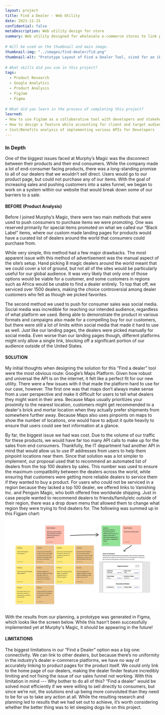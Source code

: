 ```yaml
---
layout: project
title: Find a Dealer - Web Utility
date: 2021-11-15
confidential: false
metaDescription: Web utility design for store
summary: Web utility designed for wholesale e-commerce stores to link potential customers with dealers they can buy products from.

# Will be used on the thumbnail and main image.
thumbnail-img: "../images/find-dealer/fid.png"
thumbnail-alt: "Prototype Layout of Find a Dealer Tool, sized for an iPad screen"

# What skills did you use in this project?
tags:
  - Product Research
  - Google Analytics
  - Product Analysis
  - FigJam
  - Figma

# What did you learn in the process of completing this project?
learned:
- How to use FigJam as a collaborative tool with developers and stakeholders
- How to design a feature while accounting for client and target audience needs
- Cost/Benefits analysis of implementing various APIs for Developers
---
```


### In Depth

One of the biggest issues faced at Murphy’s Magic was the disconnect between their products and their end consumers. While the company made a lot of end-consumer facing products, there was a long-standing promise to all of our dealers that we wouldn’t sell direct. Users would go to our product page, but could not purchase any of our items. With the goal of increasing sales and pushing customers into a sales funnel, we began to work on a system within our website that would break down some of our barriers to a sale.

#### BEFORE (Product Analysis)

Before I joined Murphy’s Magic, there were two main methods that were used to push consumers to purchase items we were promoting. One was reserved primarily for special items promoted on what we called our “Black Label” items, where our custom made landing pages for products would have a curated list of dealers around the world that consumers could purchase from. 

While very simple, this method had a few major drawbacks. The most apparent issue with this method of advertisement was the manual aspect of the site’s setup. Hand picking 8 magic dealers around the world meant that we could cover a lot of ground, but not all of the sites would be particularly useful for our global audience. It was very likely that only one of those options would be viable for a customer, and some customers in regions such as Africa would be unable to find a dealer entirely. To top that off, we serviced over 1500 dealers, making the choice controversial among dealer customers who felt as though we picked favorites.

The second method we used to push for consumer sales was social media. Social media was incredible for reaching our intended audience, regardless of what platform we used. Being able to demonstrate the product in various formats and campaigns also made for a compelling buy for our customers, but there were still a lot of limits within social media that made it hard to use as well. Just like our landing pages, the dealers were picked manually for social media. Even worse than our landing pages though, different platforms might only allow a single link, blocking off a significant portion of our audience outside of the United States.

#### SOLUTION
My initial thoughts when designing the solution for this “Find a dealer” tool were the most obvious route: Google’s Maps Platform. Given how robust and universal the API is on the internet, it felt like a perfect fit for our new utility. There were a few issues with it that made the platform hard to use for our case, however. The first one was that maps don’t always make sense from a user perspective and make it difficult for users to tell what dealers they might want in their area. Because Maps usually prioritizes your proximity to the nearest location, customers might get recommended to a dealer's brick and mortar location when they actually prefer shipments from somewhere further away. Because Maps also uses pinpoints on maps to show the number of locations, one would have to adjust it quite heavily to ensure that users could see text information at a glance.

By far, the biggest issue we had was cost. Due to the volume of our traffic for these products, we would have far too many API calls to make up for the sales from end consumers. Thankfully, the IT department had another API in mind that would allow us to use IP addresses from users to help them pinpoint locations near them. Since that solution was a lot simpler to implement, our proposal used that to recommend an automated list of dealers from the top 100 dealers by sales. This number was used to ensure the maximum compatibility between the dealers across the world, while ensuring that customers were getting more reliable dealers to service them if they wanted to buy a product. For users who could not be serviced in a region because they lacked a top 100 dealer, we offered links to Vanishing Inc. and Penguin Magic, who both offered free worldwide shipping. Just in case people wanted to recommend dealers to friends/family/etc outside of their region, there was a drop down menu that allowed them to change what region they were trying to find dealers for. The following was summed up in this Figjam chart:

![Figjam Chart showing notes on developer implementation, and how our solution accounts for various stakeholder requirements](../images/find-dealer/figjam.png)

With the results from our planning, a prototype was generated in Figma, which looks like the screen below. While this hasn't been successfully implemented yet at Murphy's Magic, it should be appearing in the future!

#### LIMITATIONS
The biggest limitations in our “Find a Dealer” option was a big one: connectivity. We can link to other dealers, but because there’s no uniformity in the industry’s dealer e-commerce platforms, we have no way of accurately linking to product pages for the product itself. We could only link to the home page of our dealers, making the dealer finder feature incredibly limiting and not fixing the issue of our sales funnel not working. With this limitation in mind --- Why bother to do all of this? “Find a dealer” would be solved most efficiently if we were willing to sell directly to consumers, but since we’re not, the solutions end up being more convoluted than they need to be for us to take any action at all. While the resulting research and planning led to results that we had set out to achieve, it’s worth considering whether the better thing was to let sleeping dogs lie on this project.
